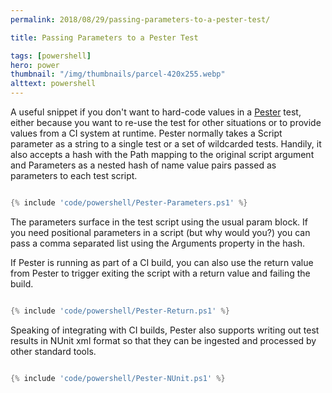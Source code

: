 ```yaml
---
permalink: 2018/08/29/passing-parameters-to-a-pester-test/

title: Passing Parameters to a Pester Test

tags: [powershell]
hero: power
thumbnail: "/img/thumbnails/parcel-420x255.webp"
alttext: powershell
---
```


A useful snippet if you don't want to hard-code values in a <a href="https://github.com/pester/Pester">Pester</a>
test, either because you want to re-use the test for other situations or to provide values from a CI system
at runtime. Pester normally takes a Script parameter as a string to a single test or a set of wildcarded tests. Handily,
it also accepts a hash with the Path mapping to the original script argument and Parameters as a nested hash of
name value pairs passed as parameters to each test script.

```powershell

{% include 'code/powershell/Pester-Parameters.ps1' %}

```

The parameters surface in the test script using the usual param block. If you need positional parameters in a script (but why
would you?) you can pass a comma separated list using the Arguments property in the hash.

If Pester is running as part of a CI build, you can also use the return value from Pester to trigger exiting the script with a return value
and failing the build.

```powershell

{% include 'code/powershell/Pester-Return.ps1' %}

```

Speaking of integrating with CI builds, Pester also supports writing out test results in NUnit xml format so that they can be ingested
and processed by other standard tools.

```powershell

{% include 'code/powershell/Pester-NUnit.ps1' %}

```
